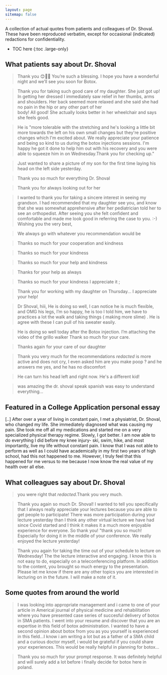 ```yaml
---
layout: page
sitemap: false
---
```


A collection of actual quotes from patients and colleagues of Dr. Shoval.  
These have been reproduced verbatim, except for occasional (indicated) redactions for confidentiality.

* TOC here
{:toc .large-only}

## What patients say about Dr. Shoval
> Thank you  😊🙏🏼  You’re such a blessing. I hope you have a wonderful night and we’ll see you soon for Botox. 

> Thank you for taking such good care of my daughter. She just got up! In getting her dressed I immediately saw relief in her 
  thumbs, arms and shoulders. Her back seemed more relaxed and she said she had no pain in the hip or any other part of her  
  body! All good! She actually looks better in her wheelchair and says she feels good.

> He is "more tolerable with the stretching and he's looking a little bit more towards the left on his own small changes but
  they're positive changes which I'm excited about. We really appreciate your patience and being so kind to us during the
  botox injections sessions. I'm happy he got it done to help him out with his recovery and you were able to squeeze him in on Wednesday.Thank you for checking up."

> Just wanted to share a picture of my son for the first time laying his head on the left side yesterday.

> Thank you so much for everything Dr. Shoval

> Thank you for always looking out for her

> I wanted to thank you for taking a sincere interest in seeing my grandson. I had recommended that my daughter see you, and
  know that she was somewhat apprehensive after her pediatrician told her to see an orthopedist. After seeing you she felt confident and comfortable and made me look good in referring the case to you. :-) Wishing you the very best,

> We always go with whatever you recommendation would be 

> Thanks so much for your cooperation and kindness

> Thanks so much for your kindness

> Thanks so much for your help and kindness

> Thanks for your help as always

> Thanks so much for your kindness I appreciate it ;

> Thank you for working with my daughter on Thursday... I appreciate your help!

> Dr Shoval, hiii, 
  He is doing so well, I can notice he is much flexible, and OMG his legs, I’m so happy, he is too
  I told him, we have to practices a lot the walk and taking things ( making more slime) . He is agree with these
  I can pull of his sweater easily.

> He is doing so well today after the Botox injection. I’m attaching the video of the grillo walker 
  Thank so much for your care. 

> Thanks again for your care of our daughter 

> Thank you very much for the recommendations _redacted_ is more active and does not cry, 
  I even asked him are you make poop ?  and he answers me yes, and he has no discomfort 

> He can turn his head left and right now.  He's a different kid!

> was amazing the dr. shoval speak spanish was easy to understand everything...

## Featured in a College Application personal essay
  [..]
  After over a year of living in constant pain, I met a physiatrist, Dr. Shoval, who changed my life. She immediately diagnosed what was causing my pain. She took me off all my medications and started me on a very specialized physical therapy regime. Slowly, I got better. I am now able to do everything I did before my knee injury- ski, swim, hike, and most importantly, live my life without constant pain. I know that I was not able to perform as well as I could have academically in my first two years of high school, had this not happened to me. However, I truly feel that this happened for me versus to me because I now know the real value of my health over all else.

## What colleagues say about Dr. Shoval

> you were right that _redacted_.Thank you very much.

> Thank you again so much Dr. Shoval!  I wanted to tell you specifically that I always really appreciate your lectures because 
  you are able to get people to participate! There was more participation during your lecture yesterday than I think any other virtual lecture we have had since Covid started and I think it makes it a much more enjoyable experience for everyone. So thank you! "thank you so much! Especially for doing it in the middle of your conference. We really enjoyed the lecture yesterday!

> Thank you again for taking the time out of your schedule to lecture on Wednesday!  The the lecture interactive and engaging. 
  I know this is not easy to do, especially on a teleconferencing platform. In addition to the content, you brought so much energy to the presentation. Please let me know if there are any other topics you are interested in lecturing on in the future. I will make a note of it.

## Some quotes from around the world

> I was looking into appropriate management and i came to one of your article in Americal journal of physical medicine and 
  rehabilitation where you have presented case series of succesful delivery of botox in SMA patients. I went into your resume and discover that you are an expertise in this field of botox administration. I wanted to have a second opinion about botox from you as you yourself is experienced in this field...I know i am writing a lot but as a father of a SMA child and a curious doctor myself, i would be grateful if you could share your experiences. This would be really helpful in planning for botox...

> Thank you so much for your prompt response. It was definitely helpful and will surely add a lot before 
  i finally decide for botox here in poland.  


